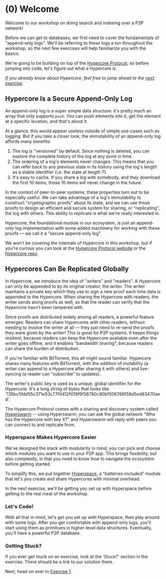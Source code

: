 # (0) Welcome
Welcome to our workshop on doing search and indexing over a P2P network!

Before we can get to databases, we first need to cover the fundamentals of "append-only logs". We'll be referring to these logs a ton throughout the workshop, so the next few exercises will help familiarize you with the basics.

We're going to be building on top of the [Hypercore Protocol](https://hypercore-protocol.org), so before jumping into code, let's figure out what a Hypercore is.

*If you already know about Hypercore, feel free to jump ahead to the [next exercise](01.md).*

## Hypercore Is a Secure Append-Only Log
An append-only log is a super simple data structure: it's pretty much an array that only supports `push`. You can push elements into it, get the element at a specific location, and that's about it.

At a glance, this would appear useless outside of simple use-cases such as logging. But if you take a closer look, the immutability of an append-only log affords many benefits:
1. The log is "versioned" by default. Since nothing is deleted, you can explore the complete history of the log at any point in time.
2. The ordering of a log's elements never changes. This means that you can refer back to any previous state in its history using the log's length as a stable identifier (i.e. the state at length 7).
3. It's easy to cache. If you share a log with somebody, and they download the first 10 items, those 10 items will never change in the future.

In the context of peer-to-peer systems, these properties turn out to be especially useful. We can take advantage of a log's immutability to construct "cryptographic proofs" about its state, and we can use those proofs to design an efficient and secure system for sharing, or "replicating", the log with others. This ability to replicate is what we're really interested in.

Hypercore, the foundational module in our ecosystem, is just an append-only log implementation with some added machinery for working with these proofs — we call it a "secure append-only log".

We won't be covering the internals of Hypercore in this workshop, but if you're curious you can look at the [Hypercore Protocol website](https://hypercore-protocol.org) or the [Hypercore repo](https://github.com/hypercore-protocol/hypercore).

## Hypercores Can Be Replicated Globally 
In Hypercore, we introduce the idea of "writers" and "readers". A Hypercore can only be appended to by its original creator, the writer. The writer maintains a private key which they use to sign a new proof each time data is appended to the Hypercore. When sharing the Hypercore with readers, the writer sends along proofs as well, so that the reader can verify that the Hypercore hasn't been tampered with.

Since proofs are distributed widely among all readers, a powerful feature emerges: Readers can share Hypercores with other readers, without needing to involve the writer at all — they just need to re-send the proofs they were given by the writer! This is great for P2P systems. It keeps things resilient, because readers can keep the Hypercore available even after the writer goes offline, and it enables "bandwidth sharing", because readers can share the burden of distribution. 

If you're familiar with BitTorrent, this all might sound familiar. Hypercore shares many features with BitTorrent, with the addition of mutability (a writer can append to a Hypercore after sharing it with others) and live-syncing (a reader can "subscribe" to updates).

The writer's public key is used as a unique, global identifier for the Hypercore. It's a long string of bytes that looks like '135bc5fdd55c371e53c77f0412f019f9f58780c90bf506766f58d5ed83470aed'.

The Hypercore Protocol comes with a sharing and discovery system called [Hyperswarm](https://github.com/hyperswarm/hyperswarm) -- using Hyperswarm, you can ask the global network "Who has the Hypercore with key X?" and Hyperswarm will reply with peers you can connect to and replicate from.

### Hyperspace Makes Hypercore Easier

We've designed the stack with modularity in mind; you can pick and choose which modules you want to use in your P2P app. This brings flexibility, but also complexity, in that you need to know how to navigate the ecosystem before getting started.

To simplify this, we put together [Hyperspace](https://github.com/hypercore-protocol/hyperspace), a "batteries-included" module that let's you create and share Hypercores with minimal overhead.

In the next exercise, we'll be getting you set up with Hyperspace before getting to the real meat of the workshop.

### Let's Code!

With all that in mind, let's get you set up with Hyperspace, then play around with some logs. After you get comfortable with append-only logs, you'll start using them as primitives in higher-level data structures. Eventually, you'll have a powerful P2P database.

### Getting Stuck?

If you ever get stuck on an exercise, look at the 'Stuck?' section in the exercise. There should be a link to our solution there.

Next, head on over to [Exercise 1](01.md).
